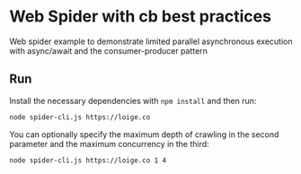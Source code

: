 # Web Spider with cb best practices

Web spider example to demonstrate limited parallel asynchronous execution with async/await and the consumer-producer
pattern

## Run

Install the necessary dependencies with `npm install` and then run:

```bash
node spider-cli.js https://loige.co
```

You can optionally specify the maximum depth of crawling in the second parameter and the maximum concurrency in the
third:

```bash
node spider-cli.js https://loige.co 1 4
```